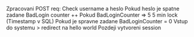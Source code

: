 Zpracovani POST req: 
   Check username a heslo
    Pokud heslo je spatne zadane
        BadLogin counter ++
        Pokud BadLoginCounter => 5
            5 min lock (Timestamp v SQL)
    Pokud je spravne zadane
        BadLoginCounter = 0
        Vstup do systemu > redirect na hello world
        Pozdeji vytvoreni session